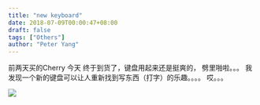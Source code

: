 ```yaml
---
title: "new keyboard"
date: 2018-07-09T00:00:47+08:00
draft: false
tags: ["Others"]
author: "Peter Yang"
---
```

前两天买的Cherry 今天 终于到货了，键盘用起来还是挺爽的， 劈里啪啦。。。 我发现一个新的键盘可以让人重新找到写东西（打字）的乐趣。。。。 哎。。。

![][1]

[1]: /img/k8s-nodes.png
